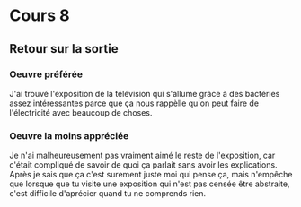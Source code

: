 # Cours 8
## Retour sur la sortie

### Oeuvre préférée
J'ai trouvé l'exposition de la télévision qui s'allume grâce à des bactéries assez intéressantes parce que ça nous rappèlle qu'on peut faire de l'électricité avec beaucoup de choses.


### Oeuvre la moins appréciée
Je n'ai malheureusement pas vraiment aimé le reste de l'exposition, car c'était compliqué de savoir de quoi ça parlait sans avoir les explications. Après je sais que ça c'est surement juste moi qui pense ça, mais n'empêche que lorsque que tu visite une exposition qui n'est pas censée être abstraite, c'est difficile d'aprécier quand tu ne comprends rien.

